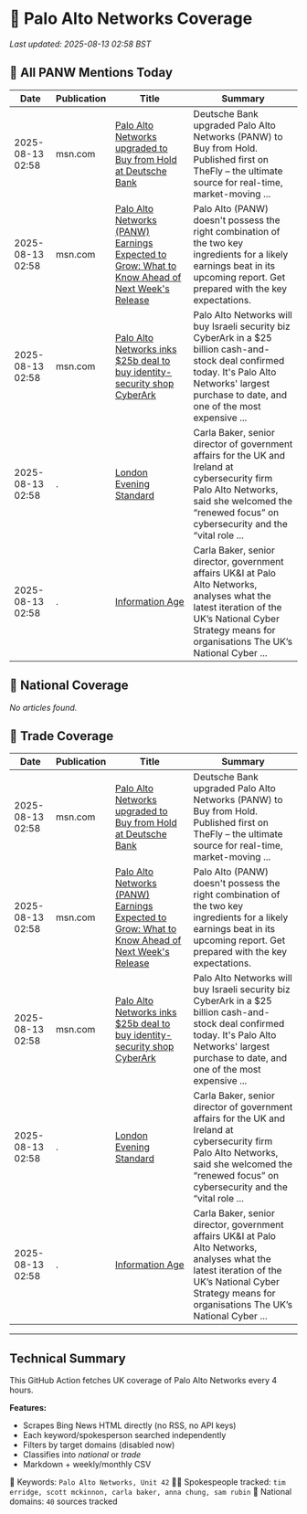 # 🔐 Palo Alto Networks Coverage

_Last updated: 2025-08-13 02:58 BST_

## 📌 All PANW Mentions Today

| Date | Publication | Title | Summary |
|------|-------------|--------|---------|
| 2025-08-13 02:58 | msn.com | [Palo Alto Networks upgraded to Buy from Hold at Deutsche Bank](https://www.msn.com/en-us/money/topstocks/palo-alto-networks-upgraded-to-buy-from-hold-at-deutsche-bank/ar-AA1KpD8v?ocid=BingNewsVerp) | Deutsche Bank upgraded Palo Alto Networks (PANW) to Buy from Hold. Published first on TheFly – the ultimate source for real-time, market-moving ... |
| 2025-08-13 02:58 | msn.com | [Palo Alto Networks (PANW) Earnings Expected to Grow: What to Know Ahead of Next Week's Release](https://www.msn.com/en-us/money/topstocks/pagseguro-digital-ltd-pags-expected-to-beat-earnings-estimates-can-the-stock-move-higher/ar-AA1KnYrb?ocid=BingNewsVerp) | Palo Alto (PANW) doesn't possess the right combination of the two key ingredients for a likely earnings beat in its upcoming report. Get prepared with the key expectations. |
| 2025-08-13 02:58 | msn.com | [Palo Alto Networks inks $25b deal to buy identity-security shop CyberArk](https://www.msn.com/en-us/money/technologyinvesting/palo-alto-networks-inks-25b-deal-to-buy-identity-security-shop-cyberark/ar-AA1JACgi?ocid=BingNewsVerp) | Palo Alto Networks will buy Israeli security biz CyberArk in a $25 billion cash-and-stock deal confirmed today. It's Palo Alto Networks' largest purchase to date, and one of the most expensive ... |
| 2025-08-13 02:58 | . | [London Evening Standard](/news/search?q=site%3awww.standard.co.uk&FORM=NWBCLM) | Carla Baker, senior director of government affairs for the UK and Ireland at cybersecurity firm Palo Alto Networks, said she welcomed the “renewed focus” on cybersecurity and the “vital role ... |
| 2025-08-13 02:58 | . | [Information Age](/news/search?q=site%3awww.information-age.com&FORM=NWBCLM) | Carla Baker, senior director, government affairs UK&I at Palo Alto Networks, analyses what the latest iteration of the UK’s National Cyber Strategy means for organisations The UK’s National Cyber ... |

## 📰 National Coverage

_No articles found._

## 📘 Trade Coverage

| Date | Publication | Title | Summary |
|------|-------------|--------|---------|
| 2025-08-13 02:58 | msn.com | [Palo Alto Networks upgraded to Buy from Hold at Deutsche Bank](https://www.msn.com/en-us/money/topstocks/palo-alto-networks-upgraded-to-buy-from-hold-at-deutsche-bank/ar-AA1KpD8v?ocid=BingNewsVerp) | Deutsche Bank upgraded Palo Alto Networks (PANW) to Buy from Hold. Published first on TheFly – the ultimate source for real-time, market-moving ... |
| 2025-08-13 02:58 | msn.com | [Palo Alto Networks (PANW) Earnings Expected to Grow: What to Know Ahead of Next Week's Release](https://www.msn.com/en-us/money/topstocks/pagseguro-digital-ltd-pags-expected-to-beat-earnings-estimates-can-the-stock-move-higher/ar-AA1KnYrb?ocid=BingNewsVerp) | Palo Alto (PANW) doesn't possess the right combination of the two key ingredients for a likely earnings beat in its upcoming report. Get prepared with the key expectations. |
| 2025-08-13 02:58 | msn.com | [Palo Alto Networks inks $25b deal to buy identity-security shop CyberArk](https://www.msn.com/en-us/money/technologyinvesting/palo-alto-networks-inks-25b-deal-to-buy-identity-security-shop-cyberark/ar-AA1JACgi?ocid=BingNewsVerp) | Palo Alto Networks will buy Israeli security biz CyberArk in a $25 billion cash-and-stock deal confirmed today. It's Palo Alto Networks' largest purchase to date, and one of the most expensive ... |
| 2025-08-13 02:58 | . | [London Evening Standard](/news/search?q=site%3awww.standard.co.uk&FORM=NWBCLM) | Carla Baker, senior director of government affairs for the UK and Ireland at cybersecurity firm Palo Alto Networks, said she welcomed the “renewed focus” on cybersecurity and the “vital role ... |
| 2025-08-13 02:58 | . | [Information Age](/news/search?q=site%3awww.information-age.com&FORM=NWBCLM) | Carla Baker, senior director, government affairs UK&I at Palo Alto Networks, analyses what the latest iteration of the UK’s National Cyber Strategy means for organisations The UK’s National Cyber ... |


---

## Technical Summary

This GitHub Action fetches UK coverage of Palo Alto Networks every 4 hours.

**Features:**
- Scrapes Bing News HTML directly (no RSS, no API keys)
- Each keyword/spokesperson searched independently
- Filters by target domains (disabled now)
- Classifies into _national_ or _trade_
- Markdown + weekly/monthly CSV

📌 Keywords: `Palo Alto Networks, Unit 42`
🧑‍💼 Spokespeople tracked: `tim erridge, scott mckinnon, carla baker, anna chung, sam rubin`
📰 National domains: `40` sources tracked

